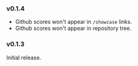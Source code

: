 ### v0.1.4 ###

- Github scores won't appear in `/showcase` links.
- Github scores won't appear in repository tree.

### v0.1.3 ###
Initial release.